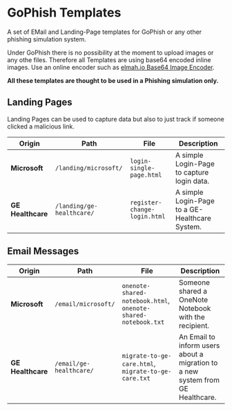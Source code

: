 # GoPhish Templates

A set of EMail and Landing-Page templates for GoPhish or any other phishing simulation system.

Under GoPhish  there is no possibility at the moment to upload images or any othe files.
Therefore all Templates are using base64 encoded inline images.
Use an online encoder such as [elmah.io Base64 Image Encoder](https://elmah.io/tools/base64-image-encoder/).

<strong>All these templates are thought to be used in a Phishing simulation only.</strong>

## Landing Pages

Landing Pages can be used to capture data but also to just track if someone clicked a malicious link.


| **Origin** | **Path** | **File** | **Description** |
|------------|----------|----------|-----------------|
| **Microsoft** | `/landing/microsoft/` | `login-single-page.html` | A simple Login-Page to capture login data. |
| **GE Healthcare** | `/landing/ge-healthcare/` | `register-change-login.html` | A simple Login-Page to a GE-Healthcare System. |



## Email Messages

| **Origin** | **Path** | **File** | **Description** |
|------------|----------|----------|-----------------|
| **Microsoft** | `/email/microsoft/` | `onenote-shared-notebook.html`, `onenote-shared-notebook.txt` | Someone shared a OneNote Notebook with the recipient. |
| **GE Healthcare** | `/email/ge-healthcare/` | `migrate-to-ge-care.html`, `migrate-to-ge-care.txt` | An Email to inform users about a migration to a new system from GE Healthcare. |

